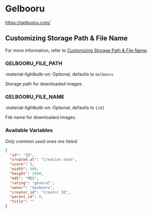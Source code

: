 # Gelbooru

<https://gelbooru.com/>

## Customizing Storage Path & File Name

For more information, refer to [Customizing Storage Path & File Name](./index.md/#customizing-storage-path--file-name).

### GELBOORU_FILE_PATH

:material-lightbulb-on: Optional, defaults to `Gelbooru`

Storage path for downloaded images.

### GELBOORU_FILE_NAME

:material-lightbulb-on: Optional, defaults to `{id}`

File name for downloaded images.

### Available Variables

_Only common used ones are listed._

```json
{
  "id": "ID",
  "created_at": "Creation date",
  "score": 3,
  "width": 900,
  "height": 1800,
  "md5": "MD5",
  "rating": "general",
  "owner": "danbooru",
  "creator_id": "Creator ID",
  "parent_id": 0,
  "title": ""
}
```
